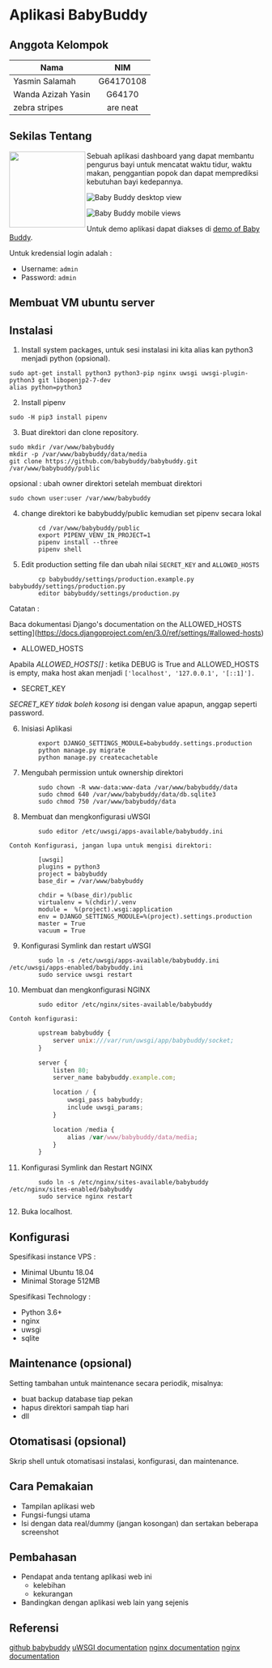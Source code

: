 # Aplikasi BabyBuddy

## Anggota Kelompok

| Nama        | NIM         |
| ------------- |:-------------:|
| Yasmin Salamah      | G64170108 |
| Wanda Azizah Yasin      | G64170      |
| zebra stripes | are neat      |

## Sekilas Tentang

<img src="babybuddy/static_src/logo/icon.png" height="150" align="left">

Sebuah aplikasi dashboard yang dapat membantu pengurus bayi untuk mencatat waktu tidur, waktu makan, penggantian popok dan dapat memprediksi kebutuhan bayi kedepannya.

![Baby Buddy desktop view](screenshot.png)

![Baby Buddy mobile views](screenshot_mobile.png)

Untuk demo aplikasi dapat diakses di [demo of Baby Buddy](http://demo.baby-buddy.net).

Untuk kredensial login adalah :

- Username: `admin`
- Password: `admin`


## Membuat VM ubuntu server

## Instalasi

1. Install system packages, untuk sesi instalasi ini kita alias kan python3 menjadi python (opsional).
```
sudo apt-get install python3 python3-pip nginx uwsgi uwsgi-plugin-python3 git libopenjp2-7-dev
alias python=python3
```
2. Install pipenv

```
sudo -H pip3 install pipenv
```

3. Buat direktori dan clone repository.
```
sudo mkdir /var/www/babybuddy
mkdir -p /var/www/babybuddy/data/media
git clone https://github.com/babybuddy/babybuddy.git /var/www/babybuddy/public
```

opsional : ubah owner direktori setelah membuat direktori
```
sudo chown user:user /var/www/babybuddy
```

4. change direktori ke babybuddy/public kemudian set pipenv secara lokal
```
        cd /var/www/babybuddy/public
        export PIPENV_VENV_IN_PROJECT=1
        pipenv install --three
        pipenv shell
```      

5. Edit production setting file dan ubah nilai ``SECRET_KEY`` and ``ALLOWED_HOSTS``

```
        cp babybuddy/settings/production.example.py babybuddy/settings/production.py
        editor babybuddy/settings/production.py
```

Catatan :

Baca dokumentasi Django's documentation on the ALLOWED_HOSTS setting](https://docs.djangoproject.com/en/3.0/ref/settings/#allowed-hosts)

+ ALLOWED_HOSTS

Apabila *ALLOWED_HOSTS[]* :
ketika DEBUG is True and ALLOWED_HOSTS is empty, maka host akan menjadi `['localhost', '127.0.0.1', '[::1]'].`


+ SECRET_KEY

*SECRET_KEY tidak boleh kosong*
isi dengan value apapun, anggap seperti password.


6. Inisiasi Aplikasi
```
        export DJANGO_SETTINGS_MODULE=babybuddy.settings.production
        python manage.py migrate
        python manage.py createcachetable
```

7. Mengubah permission untuk ownership direktori
```
        sudo chown -R www-data:www-data /var/www/babybuddy/data
        sudo chmod 640 /var/www/babybuddy/data/db.sqlite3
        sudo chmod 750 /var/www/babybuddy/data
```
8. Membuat dan mengkonfigurasi uWSGI
```
        sudo editor /etc/uwsgi/apps-available/babybuddy.ini
```
    Contoh Konfigurasi, jangan lupa untuk mengisi direktori:
```
        [uwsgi]
        plugins = python3
        project = babybuddy
        base_dir = /var/www/babybuddy

        chdir = %(base_dir)/public
        virtualenv = %(chdir)/.venv
        module =  %(project).wsgi:application
        env = DJANGO_SETTINGS_MODULE=%(project).settings.production
        master = True
        vacuum = True
```


9. Konfigurasi Symlink dan restart uWSGI
```
        sudo ln -s /etc/uwsgi/apps-available/babybuddy.ini /etc/uwsgi/apps-enabled/babybuddy.ini
        sudo service uwsgi restart
```

10. Membuat dan mengkonfigurasi NGINX
```
        sudo editor /etc/nginx/sites-available/babybuddy
```
    Contoh konfigurasi:

```javascript
        upstream babybuddy {
            server unix:///var/run/uwsgi/app/babybuddy/socket;
        }

        server {
            listen 80;
            server_name babybuddy.example.com;

            location / {
                uwsgi_pass babybuddy;
                include uwsgi_params;
            }

            location /media {
                alias /var/www/babybuddy/data/media;
            }
        }
```

11. Konfigurasi Symlink dan Restart NGINX
```
        sudo ln -s /etc/nginx/sites-available/babybuddy /etc/nginx/sites-enabled/babybuddy
        sudo service nginx restart
```

12. Buka localhost.


## Konfigurasi

Spesifikasi instance VPS :
- Minimal Ubuntu 18.04
- Minimal Storage 512MB

Spesifikasi Technology :
- Python 3.6+
- nginx
- uwsgi
- sqlite


##  Maintenance (opsional)

Setting tambahan untuk maintenance secara periodik, misalnya:
- buat backup database tiap pekan
- hapus direktori sampah tiap hari
- dll


## Otomatisasi (opsional)

Skrip shell untuk otomatisasi instalasi, konfigurasi, dan maintenance.


## Cara Pemakaian

- Tampilan aplikasi web
- Fungsi-fungsi utama
- Isi dengan data real/dummy (jangan kosongan) dan sertakan beberapa screenshot


## Pembahasan

- Pendapat anda tentang aplikasi web ini
    - kelebihan
    - kekurangan
- Bandingkan dengan aplikasi web lain yang sejenis


## Referensi

[github babybuddy](https://github.com/babybuddy/babybuddy#authentication)
[uWSGI documentation](http://uwsgi-docs.readthedocs.io/en/latest/)
[nginx documentation](https://nginx.org/en/docs/)
[nginx documentation](https://nginx.org/en/docs/)
